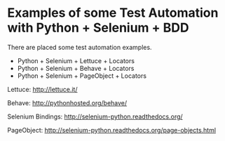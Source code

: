 # Examples of some Test Automation with Python + Selenium + BDD

There are placed some test automation examples.

* Python + Selenium + Lettuce + Locators
* Python + Selenium + Behave + Locators
* Python + Selenium + PageObject + Locators

Lettuce: http://lettuce.it/

Behave: http://pythonhosted.org/behave/

Selenium Bindings: http://selenium-python.readthedocs.org/

PageObject: http://selenium-python.readthedocs.org/page-objects.html
